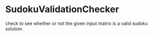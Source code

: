 # SudokuValidationChecker
check to see whether or not the given input matrix is a valid 
sudoku solution.
